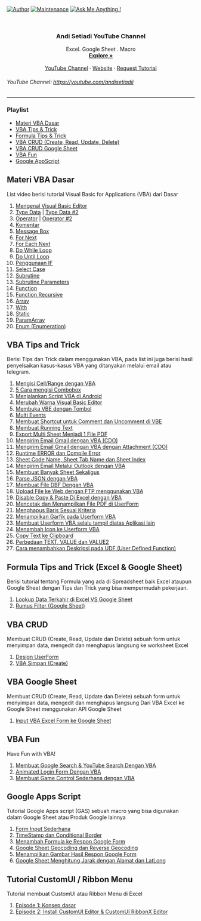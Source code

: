 [![Author](https://img.shields.io/badge/author-Andi%20B.%20Setiadi-lightgrey.svg?colorB=1D63DC&style=flat-square)]()
[![Maintenance](https://img.shields.io/badge/Maintained%3F-yes-green.svg)](https://GitHub.com/ba5tz/StrapDown.js/graphs/commit-activity)
[![Ask Me Anything !](https://img.shields.io/badge/Ask%20me-anything-1abc9c.svg)](https://GitHub.com/Ba5tz)
<!-- PROJECT LOGO -->
<br />
<p align="center">

  <h3 align="center">Andi Setiadi YouTube Channel</h3>

  <p align="center">
    Excel. Google Sheet . Macro
    <br />
    <a href="https://setiadi.my.id"><strong>Explore »</strong></a>
    <br />
    <br />
    <a href="https://youtube.com/andisetiadii">YouTube Channel</a>
    ·
    <a href="https://setiadi.my.id">Website</a>
    ·
    <a href="https://setiadi.my.id/kontak/">Request Tutorial</a>
  </p>
</p>

<!-- TABLE OF CONTENTS -->
###### YouTube Channel: https://youtube.com/andisetiadii
-----
### Playlist
* [Materi VBA Dasar](#materi-vba-dasar)
* [VBA Tips & Trick](#vba-tips-and-trick)
* [Formula Tips & Trick](#Formula-tips-and-trick)
* [VBA CRUD (Create, Read, Update, Delete)](#vba-crud)
* [VBA CRUD Google Sheet](#vba-google-sheet)
* [VBA Fun](#vba-fun)
* [Google AppScript](#google-apps-script)

## Materi VBA Dasar
List video berisi tutorial Visual Basic for Applications (VBA) dari Dasar
1. <a href="https://youtu.be/XCc2L0LZ9UI">Mengenal Visual Basic Editor</a>
2. <a href="https://youtu.be/gxk_TaEF_Fo">Type Data</a> | <a href="https://youtu.be/6NlrKbeuUas">Type Data #2</a>
3. <a href="https://youtu.be/axuTpYCQ4vU">Operator</a> | <a href="https://youtu.be/g949kWAbiX0">Operator #2</a>
4. <a href="https://youtu.be/mL88vMY14yI">Komentar</a>
5. <a href="https://youtu.be/xmbjqSvdXJQ">Message Box</a>
6. <a href="https://youtu.be/zybdybeCpYc">For Next</a>
7. <a href="https://youtu.be/kLIeUTzfvNk">For Each Next</a>
8. <a href="https://youtu.be/6ekywc9gmJU">Do While Loop</a>
9. <a href="https://youtu.be/-TiwL8sb-9c">Do Until Loop</a>
10. <a href="https://youtu.be/dNc3Qa8U9D0">Penggunaan IF</a>
12. <a href="https://youtu.be/gOalPp8vo8M">Select Case</a>
14. <a href="https://youtu.be/5EueFJScpMk">Subrutine</a>
15. <a href="https://youtu.be/ZtVHJ0u2ouU">Subrutine Parameters</a>
16. <a href="https://youtu.be/5jESz_LaQYw">Function</a>
17. <a href="https://youtu.be/IdRjsezpgCE">Function Recursive</a>
18. <a href="https://youtu.be/wTGEc0iV2_g">Array</a>
19. <a href="https://youtu.be/dQfU1J1cd8A">With</a>
20. <a href="https://youtu.be/0Zqj2nyEOYk">Static</a> 
21. <a href="https://youtu.be/e7gFowpisK4">ParamArray</a> 
22. <a href="https://youtu.be/Z9mGlfYsu2Q">Enum (Enumeration)</a> 

## VBA Tips and Trick
Berisi Tips dan Trick dalam menggunakan VBA, pada list ini juga berisi hasil penyelsaikan kasus-kasus VBA yang ditanyakan melalui email atau telegram.
1. <a href="https://youtu.be/1K7nmC7ae_U">Mengisi Cell/Range dengan VBA</a>
2. <a href="https://youtu.be/v_eC8jmCUxY">5 Cara mengisi Combobox</a>
3. <a href="https://youtu.be/UxTxHtJR5oY">Menjalankan Script VBA di Android</a>
4. <a href="https://youtu.be/OYa948yqXJs">Merubah Warna Visual Basic Editor</a>
5. <a href="https://youtu.be/jmfy0JT1d5Q">Membuka VBE dengan Tombol</a> 
6. <a href="https://youtu.be/4sG5D8Gmf24">Multi Events</a> 
7. <a href="https://youtu.be/vuMK59QEi9s">Membuat Shortcut untuk Comment dan Uncomment di VBE</a>
8. <a href="https://youtu.be/FOItRD_UNBM">Membuat Running Text</a>
9. <a href="https://youtu.be/21HZyGciCYs">Export Multi Sheet Menjadi 1 File PDF</a>
10. <a href="https://youtu.be/KtE3JtGtOMk">Mengirim Email Gmail dengan VBA (CDO)</a>
11. <a href="https://youtu.be/e2nrQpwdhw8">Mengirim Email Gmail dengan VBA dengan Attachment (CDO)</a>
12. <a href="https://youtu.be/zHVz8xmvByc">Runtime ERROR dan Compile Error</a>
13. <a href="https://youtu.be/Ke6Y24rhE4k">Sheet Code Name, Sheet Tab Name dan Sheet Index</a>
14. <a href="https://youtu.be/5CA27Q0dJ0Q">Mengirim Email Melalui Outlook dengan VBA</a>
15. <a href="https://youtu.be/_fEOg0h_Z2Y">Membuat Banyak Sheet Sekaligus</a>
16. <a href="https://youtu.be/9y-riDYn8FE">Parse JSON dengan VBA</a>
17. <a href="https://youtu.be/Ki7JYJKg6_s">Membuat File DBF Dengan VBA</a>
18. <a href="https://youtu.be/s1MFPJCafB0">Upload File ke Web dengan FTP menggunakan VBA</a>
19. <a href="https://youtu.be/zWg10Kn6LBo">Disable Copy & Paste Di Excel dengan VBA</a>
20. <a href="https://youtu.be/4tNIGKMVSPI">Mencetak dan Menampilkan File PDF di UserForm</a>
21. <a href="https://youtu.be/JsUB1TG_SCw">Menghapus Baris Sesuai Kriteria</a>
22. <a href="https://youtu.be/S7JpEtEqzTU">Menampilkan Garfik pada Userform VBA</a>
23. <a href="https://youtu.be/L8qJKKvjRPg">Membuat Userform VBA selalu tampil diatas Aplikasi lain</a>
24. <a href="https://youtu.be/Lf_pNY1uKfs">Menambah Icon ke Userform VBA</a>
25. <a href="https://youtu.be/QNjwnnl_PBU">Copy Text ke Clipboard</a>
26. <a href="https://youtu.be/_ENm6e_o5s0">Perbedaan TEXT, VALUE dan VALUE2</a>
27. <a href="https://youtu.be/sCyxChhhtDI">Cara menambahkan Deskripsi pada UDF (User Defined Function)</a>

## Formula Tips and Trick (Excel & Google Sheet)
Berisi tutorial tentang Formula yang ada di Spreadsheet baik Excel ataupun Google Sheet dengan Tips dan Trick yang bisa mempermudah pekerjaan.
1. <a href="https://youtu.be/9LKnV38736E">Lookup Data Terkahir di Excel VS Google Sheet</a>
1. <a href="https://youtu.be/3NqctTfPjF4">Rumus Filter (Google Sheet)</a>

## VBA CRUD
Membuat CRUD (Create, Read, Update dan Delete) sebuah form untuk menyimpan data, mengedit dan menghapus langsung ke worksheet Excel
1. <a href="https://youtu.be/bJKZ59KMGAU">Design UserForm</a> 
2. <a href="https://youtu.be/EW0E_FhvngE">VBA Simpan (Create)</a> 

## VBA Google Sheet
Membuat CRUD (Create, Read, Update dan Delete) sebuah form untuk menyimpan data, mengedit dan menghapus langsung Dari VBA Excel ke Google Sheet menggunakan API Google Sheet
1. <a href="https://youtu.be/-w3-Vg2ZzSM">Input VBA Excel Form ke Google Sheet</a> 

## VBA Fun
Have Fun with VBA!
1. <a href="https://youtu.be/bZNx0dIMcVY">Membuat Google Search & YouTube Search Dengan VBA</a> 
2. <a href="https://youtu.be/W8W7mEA8kz0">Animated Login Form Dengan VBA</a>
3. <a href="https://youtu.be/0fPg4nO-6WA">Membuat Game Control Sederhana dengan VBA</a>

## Google Apps Script
Tutorial Google Apps script (GAS) sebuah macro yang bisa digunakan dalam Google Sheet atau Produk Google lainnya
1. <a href="https://youtu.be/orvH0c90iFk">Form Input Sederhana</a> 
2. <a href="https://youtu.be/vea4dCzngOU">TimeStamp dan Conditional Border</a>
3. <a href="https://youtu.be/NKkol9gS5iY">Menambah Formula ke Respon Google Form</a>
4. <a href="https://youtu.be/35M9O4XFx7c">Google Sheet Geocoding dan Reverse Geocoding</a>
5. <a href="https://youtu.be/ek_XrdkcUXg">Menampilkan Gambar Hasil Respon Google Form</a>
6. <a href="https://youtu.be/wvG2md767lo">Google Sheet Menghitung Jarak dengan Alamat dan LatLong</a>


## Tutorial CustomUI / Ribbon Menu
Tutorial membuat CustomUI atau Ribbon Menu di Excel
1. <a href="https://youtu.be/JPMUPPm_xBs">Episode 1: Konsep dasar</a> 
2. <a href="https://youtu.be/qlMLsFq0MNA">Episode 2: Install CustomUI Editor & CustomUI RibbonX Editor</a>
